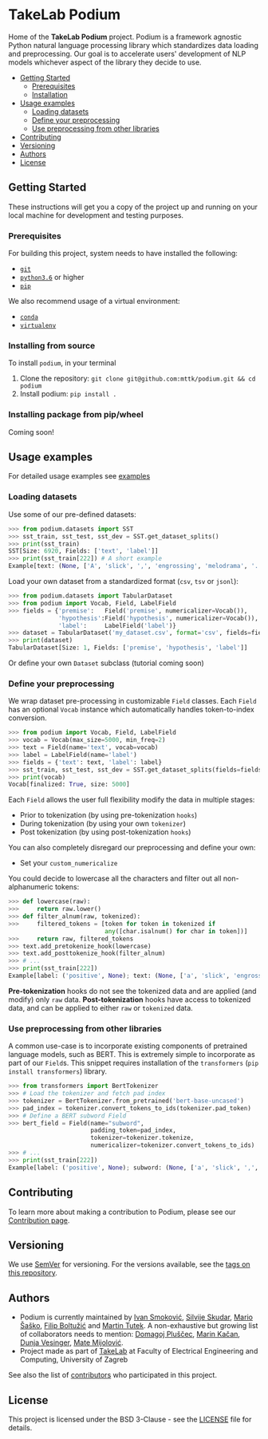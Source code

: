 # TakeLab Podium

Home of the **TakeLab Podium** project. Podium is a framework agnostic Python natural language processing library which standardizes data loading and preprocessing.
Our goal is to accelerate users' development of NLP models whichever aspect of the library they decide to use.

- [Getting Started](#getting-started)
  - [Prerequisites](#prerequisites)
  - [Installation](#installation)
- [Usage examples](#usage-examples)
  - [Loading datasets](#loading-datasets)
  - [Define your preprocessing](#define-your-preprocessing)
  - [Use preprocessing from other libraries](#use-preprocessing-from-other-libraries)
- [Contributing](#contributing)
- [Versioning](#versioning)
- [Authors](#authors)
- [License](#license)

## Getting Started

These instructions will get you a copy of the project up and running on your local machine for development and testing purposes.

### Prerequisites

For building this project, system needs to have installed the following:
- [```git```](https://git-scm.com/)
- [```python3.6```](https://www.python.org/downloads/release/python-360/) or higher
- [```pip```](https://pypi.org/project/pip/)

We also recommend usage of a virtual environment:
- [```conda```](https://docs.conda.io/projects/conda/en/latest/user-guide/concepts/environments.html#virtual-environments)
- [```virtualenv```](https://virtualenv.pypa.io/en/latest/installation/)

### Installing from source

To install `podium`, in your terminal
1. Clone the repository: `git clone git@github.com:mttk/podium.git && cd podium`
2. Install podium: `pip install .`

### Installing package from pip/wheel

Coming soon!

## Usage examples

For detailed usage examples see [examples](https://github.com/mttk/podium/tree/master/examples)

### Loading datasets

Use some of our pre-defined datasets:

```python
>>> from podium.datasets import SST
>>> sst_train, sst_test, sst_dev = SST.get_dataset_splits()
>>> print(sst_train)
SST[Size: 6920, Fields: ['text', 'label']]
>>> print(sst_train[222]) # A short example
Example[text: (None, ['A', 'slick', ',', 'engrossing', 'melodrama', '.']); label: (None, 'positive')]
```

Load your own dataset from a standardized format (`csv`, `tsv` or `jsonl`):

```python
>>> from podium.datasets import TabularDataset
>>> from podium import Vocab, Field, LabelField
>>> fields = {'premise':   Field('premise', numericalizer=Vocab()),
              'hypothesis':Field('hypothesis', numericalizer=Vocab()),
              'label':     LabelField('label')}
>>> dataset = TabularDataset('my_dataset.csv', format='csv', fields=fields)
>>> print(dataset)
TabularDataset[Size: 1, Fields: ['premise', 'hypothesis', 'label']]
```

Or define your own `Dataset` subclass (tutorial coming soon)

### Define your preprocessing

We wrap dataset pre-processing in customizable `Field` classes. Each `Field` has an optional `Vocab` instance which automatically handles token-to-index conversion.

```python
>>> from podium import Vocab, Field, LabelField
>>> vocab = Vocab(max_size=5000, min_freq=2)
>>> text = Field(name='text', vocab=vocab)
>>> label = LabelField(name='label')
>>> fields = {'text': text, 'label': label}
>>> sst_train, sst_test, sst_dev = SST.get_dataset_splits(fields=fields)
>>> print(vocab)
Vocab[finalized: True, size: 5000]
```

Each `Field` allows the user full flexibility modify the data in multiple stages:
- Prior to tokenization (by using pre-tokenization `hooks`)
- During tokenization (by using your own `tokenizer`)
- Post tokenization (by using post-tokenization `hooks`)

You can also completely disregard our preprocessing and define your own:
- Set your `custom_numericalize`

You could decide to lowercase all the characters and filter out all non-alphanumeric tokens:

```python
>>> def lowercase(raw):
>>>     return raw.lower()
>>> def filter_alnum(raw, tokenized):
>>>     filtered_tokens = [token for token in tokenized if
                           any([char.isalnum() for char in token])]
>>>     return raw, filtered_tokens
>>> text.add_pretokenize_hook(lowercase)
>>> text.add_posttokenize_hook(filter_alnum)
>>> # ...
>>> print(sst_train[222])
Example[label: ('positive', None); text: (None, ['a', 'slick', 'engrossing', 'melodrama'])]
```
**Pre-tokenization** hooks do not see the tokenized data and are applied (and modify) only `raw` data. 
**Post-tokenization** hooks have access to tokenized data, and can be applied to either `raw` or `tokenized` data.

### Use preprocessing from other libraries

A common use-case is to incorporate existing components of pretrained language models, such as BERT. This is extremely simple to incorporate as part of our `Field`s. This snippet requires installation of the `transformers` (`pip install transformers`) library.

```python
>>> from transformers import BertTokenizer
>>> # Load the tokenizer and fetch pad index
>>> tokenizer = BertTokenizer.from_pretrained('bert-base-uncased')
>>> pad_index = tokenizer.convert_tokens_to_ids(tokenizer.pad_token)
>>> # Define a BERT subword Field
>>> bert_field = Field(name="subword",
                       padding_token=pad_index,
                       tokenizer=tokenizer.tokenize,
                       numericalizer=tokenizer.convert_tokens_to_ids)
>>> # ...
>>> print(sst_train[222])
Example[label: ('positive', None); subword: (None, ['a', 'slick', ',', 'eng', '##ross', '##ing', 'mel', '##od', '##rama', '.'])]
```

## Contributing

To learn more about making a contribution to Podium, please see our [Contribution page](CONTRIBUTING.md).

## Versioning

We use [SemVer](http://semver.org/) for versioning. For the versions available, see the [tags on this repository](../../tags). 

## Authors

* Podium is currently maintained by [Ivan Smoković](https://github.com/ivansmokovic), [Silvije Skudar](https://github.com/sskudar), [Mario Šaško](https://github.com/mariosasko), [Filip Boltužić](https://github.com/FilipBolt) and [Martin Tutek](https://github.com/mttk). A non-exhaustive but growing list of collaborators needs to mention: [Domagoj Pluščec](https://github.com/domi385), [Marin Kačan](https://github.com/mkacan), [Dunja Vesinger](https://github.com/dunja-v), [Mate Mijolović](https://github.com/matemijolovic).
* Project made as part of [TakeLab](http://takelab.fer.hr) at Faculty of Electrical Engineering and Computing, University of Zagreb

See also the list of [contributors](../../graphs/contributors) who participated in this project.

## License

This project is licensed under the BSD 3-Clause - see the [LICENSE](LICENSE) file for details.
